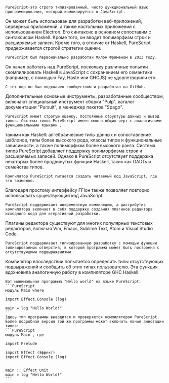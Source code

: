     PureScript-это строго типизированный, чисто функциональный язык программирования, который компилируется в JavaScript. 
Он может быть использован для разработки веб-приложений, серверных приложений, а также настольных приложений с использованием Electron. 
Его синтаксис в основном сопоставим с синтаксисом Haskell. Кроме того, он вводит полиморфизм строк и расширяемые записи. 
Кроме того, в отличие от Haskell, PureScript придерживается строгой стратегии оценки.

    PureScript был первоначально разработан Филом Фрименом в 2013 году.
Он начал работать над PureScript, поскольку различные попытки скомпилировать Haskell в JavaScript с сохранением его семантики 
(например, с помощью Fay, Haste или GHCJS) не удовлетворили его.

    С тех пор он был подхвачен сообществом и разработан на GitHub.  
Дополнительные основные инструменты, разработанные сообществом, включают специальный инструмент сборки "Pulp", каталог документации "Pursuit", и менеджер пакетов "Spago".

    PureScript имеет строгую оценку, постоянные структуры данных и вывод типов. Система типов PureScript имеет много общих черт с аналогичными функциональными языками , 
такими как Haskell: алгебраические типы данных и сопоставление шаблонов, типы более высокого рода, классы типов и функциональные зависимости, 
а также полиморфизм более высокого ранга. Система типов PureScript добавляет поддержку полиморфизма строк и расширяемых записей. 
Однако в PureScript отсутствует поддержка некоторых более продвинутых функций Haskell, таких как GADTs и семейства типов.

    Компилятор PureScript пытается создать читаемый код JavaScript, где это возможно.     
Благодаря простому интерфейсу FFIон также позволяет повторно использовать существующий код JavaScript. 

    PureScript поддерживает инкрементную компиляцию, а дистрибутив компилятора включает в себя поддержку создания плагинов редактора исходного кода для итеративной разработки. 
Плагины редактора существуют для многих популярных текстовых редакторов, включая Vim, Emacs, Sublime Text, Atom и Visual Studio Code.

    PureScript поддерживает типизированную разработку с помощью функции типизированных отверстий, в которой программа может быть построена с отсутствующими подвыражениями. 
Компилятор впоследствии попытается определить типы отсутствующих подвыражений и сообщить об этих типах пользователю. 
Эта функция вдохновила аналогичную работу в компиляторе GHC Haskell.

    Вот минимальная программа "Hello world" на языке PureScript:
    ```PureScript
    модуль Main where

    import Effect.Console (log)

    main = log "Hello World!"
    ```
    Здесь тип программы выводится и проверяется компилятором PureScript. Более подробная версия той же программы может включать явные аннотации типов:
    ```PureScript
    модуль Main , где

    import Prelude

    import Effect (Эффект)
    import Effect.Console (log)


    main :: Effect Unit
    main = log "Hello World!"
    ```
